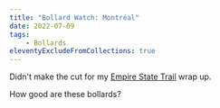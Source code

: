 ```yaml
---
title: "Bollard Watch: Montréal"
date: 2022-07-09
tags:
	- Bollards
eleventyExcludeFromCollections: true
---
```


Didn't make the cut for my [Empire State Trail]() wrap up.

How good are these bollards?
